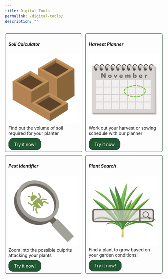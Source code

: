 ```yaml
---
title: Digital Tools
permalink: /digital-tools/
description: ""
---
```

<style>
	.wrapper {
		display: grid;
		grid-template-columns: repeat(auto-fit, minmax(200px, 1fr));
		grid-template-rows: auto-fit;
		column-gap: 10px;
		row-gap: 10px;
	}

	.box{
		border: solid 1px #215732;
		border-radius: 5px;
		padding: 5px 10px 15px 10px;
	}
	
	.button-primary {
    background-color: #215732;
    border: 2px solid #215732;
    padding: 0.5rem 1rem;
  	border-radius: 1rem;
    color: white !important;
	  text-decoration: none !important;
  }
</style>

<div class="wrapper">
  <div class="box">
		<h5>Soil Calculator</h5>
	     <img style="display: inline" src="/images/Digital%20Tools/soilcalculator_square.png"><br>
				Find out the volume of soil required for your planter<br>
			<br>
			<a class="button-primary" href="/digital-tools/soilcalculator/">Try it now!</a><br>
	</div>
  <div class="box">
		<h5>Harvest Planner</h5>
			<img style="display: inline" src="/images/Digital%20Tools/calendar_square.png"><br>
				Work out your harvest or sowing schedule with our planner<br>
			<br>
			<a class="button-primary" href="/digital-tools/sowing-planner/">Try it now</a>
	</div>
		<div class="box">
			<h5>Pest Identifier</h5>
						<img style="display: inline" src="/images/Digital%20Tools/pestidcalc_square.png"><br>
							Zoom into the possible culprits attacking your plants<br>
						<br>
						<a class="button-primary" href="/digital-tools/pestid/">Try it now!</a>
		</div>
  <div class="box">
		<h5>Plant Search</h5>
				<img style="display: inline" src="/images/Digital%20Tools/plantsearchicon_square.png"><br>
					Find a plant to grow based on your garden conditions!<br>
				<br>
				<a class="button-primary" href="/digital-tools/plant-search/">Try it now!</a>
	</div>
</div>